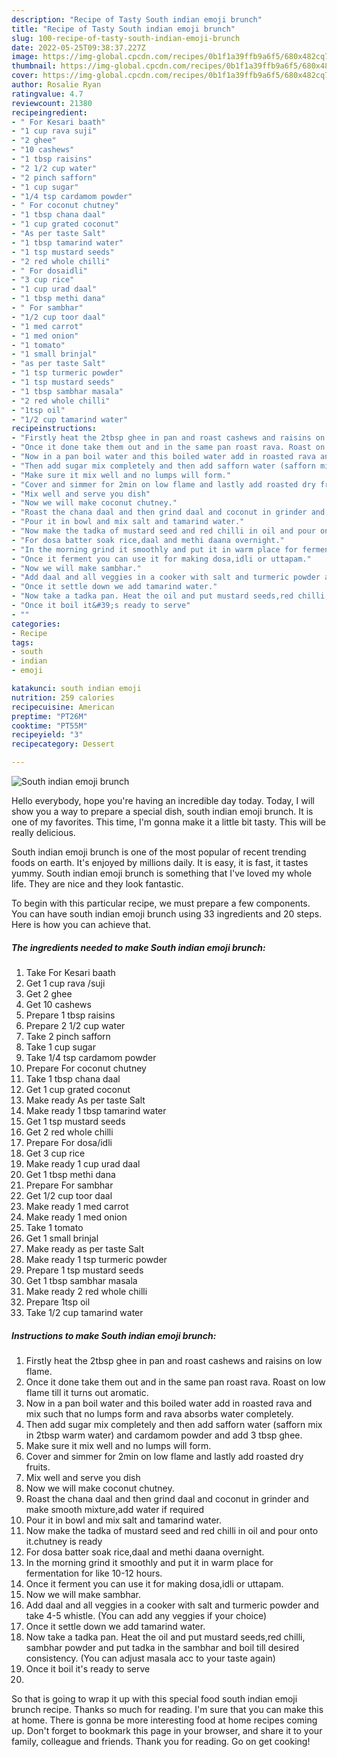 ```yaml
---
description: "Recipe of Tasty South indian emoji brunch"
title: "Recipe of Tasty South indian emoji brunch"
slug: 100-recipe-of-tasty-south-indian-emoji-brunch
date: 2022-05-25T09:38:37.227Z
image: https://img-global.cpcdn.com/recipes/0b1f1a39ffb9a6f5/680x482cq70/south-indian-emoji-brunch-recipe-main-photo.jpg
thumbnail: https://img-global.cpcdn.com/recipes/0b1f1a39ffb9a6f5/680x482cq70/south-indian-emoji-brunch-recipe-main-photo.jpg
cover: https://img-global.cpcdn.com/recipes/0b1f1a39ffb9a6f5/680x482cq70/south-indian-emoji-brunch-recipe-main-photo.jpg
author: Rosalie Ryan
ratingvalue: 4.7
reviewcount: 21380
recipeingredient:
- " For Kesari baath"
- "1 cup rava suji"
- "2 ghee"
- "10 cashews"
- "1 tbsp raisins"
- "2 1/2 cup water"
- "2 pinch safforn"
- "1 cup sugar"
- "1/4 tsp cardamom powder"
- " For coconut chutney"
- "1 tbsp chana daal"
- "1 cup grated coconut"
- "As per taste Salt"
- "1 tbsp tamarind water"
- "1 tsp mustard seeds"
- "2 red whole chilli"
- " For dosaidli"
- "3 cup rice"
- "1 cup urad daal"
- "1 tbsp methi dana"
- " For sambhar"
- "1/2 cup toor daal"
- "1 med carrot"
- "1 med onion"
- "1 tomato"
- "1 small brinjal"
- "as per taste Salt"
- "1 tsp turmeric powder"
- "1 tsp mustard seeds"
- "1 tbsp sambhar masala"
- "2 red whole chilli"
- "1tsp oil"
- "1/2 cup tamarind water"
recipeinstructions:
- "Firstly heat the 2tbsp ghee in pan and roast cashews and raisins on low flame."
- "Once it done take them out and in the same pan roast rava. Roast on low flame till it turns out aromatic."
- "Now in a pan boil water and this boiled water add in roasted rava and mix such that no lumps form and rava absorbs water completely."
- "Then add sugar mix completely and then add safforn water (safforn mix in 2tbsp warm water) and cardamom powder and add 3 tbsp ghee."
- "Make sure it mix well and no lumps will form."
- "Cover and simmer for 2min on low flame and lastly add roasted dry fruits."
- "Mix well and serve you dish"
- "Now we will make coconut chutney."
- "Roast the chana daal and then grind daal and coconut in grinder and make smooth mixture,add water if required"
- "Pour it in bowl and mix salt and tamarind water."
- "Now make the tadka of mustard seed and red chilli in oil and pour onto it.chutney is ready"
- "For dosa batter soak rice,daal and methi daana overnight."
- "In the morning grind it smoothly and put it in warm place for fermentation for like 10-12 hours."
- "Once it ferment you can use it for making dosa,idli or uttapam."
- "Now we will make sambhar."
- "Add daal and all veggies in a cooker with salt and turmeric powder and take 4-5 whistle. (You can add any veggies if your choice)"
- "Once it settle down we add tamarind water."
- "Now take a tadka pan. Heat the oil and put mustard seeds,red chilli, sambhar powder and put tadka in the sambhar and boil till desired consistency. (You can adjust masala acc to your taste again)"
- "Once it boil it&#39;s ready to serve"
- ""
categories:
- Recipe
tags:
- south
- indian
- emoji

katakunci: south indian emoji 
nutrition: 259 calories
recipecuisine: American
preptime: "PT26M"
cooktime: "PT55M"
recipeyield: "3"
recipecategory: Dessert

---
```



![South indian emoji brunch](https://img-global.cpcdn.com/recipes/0b1f1a39ffb9a6f5/680x482cq70/south-indian-emoji-brunch-recipe-main-photo.jpg)

Hello everybody, hope you're having an incredible day today. Today, I will show you a way to prepare a special dish, south indian emoji brunch. It is one of my favorites. This time, I'm gonna make it a little bit tasty. This will be really delicious.



South indian emoji brunch is one of the most popular of recent trending foods on earth. It's enjoyed by millions daily. It is easy, it is fast, it tastes yummy. South indian emoji brunch is something that I've loved my whole life. They are nice and they look fantastic.


To begin with this particular recipe, we must prepare a few components. You can have south indian emoji brunch using 33 ingredients and 20 steps. Here is how you can achieve that.

<!--inarticleads1-->

##### The ingredients needed to make South indian emoji brunch:

1. Take  For Kesari baath
1. Get 1 cup rava /suji
1. Get 2 ghee
1. Get 10 cashews
1. Prepare 1 tbsp raisins
1. Prepare 2 1/2 cup water
1. Take 2 pinch safforn
1. Take 1 cup sugar
1. Take 1/4 tsp cardamom powder
1. Prepare  For coconut chutney
1. Take 1 tbsp chana daal
1. Get 1 cup grated coconut
1. Make ready As per taste Salt
1. Make ready 1 tbsp tamarind water
1. Get 1 tsp mustard seeds
1. Get 2 red whole chilli
1. Prepare  For dosa/idli
1. Get 3 cup rice
1. Make ready 1 cup urad daal
1. Get 1 tbsp methi dana
1. Prepare  For sambhar
1. Get 1/2 cup toor daal
1. Make ready 1 med carrot
1. Make ready 1 med onion
1. Take 1 tomato
1. Get 1 small brinjal
1. Make ready as per taste Salt
1. Make ready 1 tsp turmeric powder
1. Prepare 1 tsp mustard seeds
1. Get 1 tbsp sambhar masala
1. Make ready 2 red whole chilli
1. Prepare 1tsp oil
1. Take 1/2 cup tamarind water




<!--inarticleads2-->

##### Instructions to make South indian emoji brunch:

1. Firstly heat the 2tbsp ghee in pan and roast cashews and raisins on low flame.
1. Once it done take them out and in the same pan roast rava. Roast on low flame till it turns out aromatic.
1. Now in a pan boil water and this boiled water add in roasted rava and mix such that no lumps form and rava absorbs water completely.
1. Then add sugar mix completely and then add safforn water (safforn mix in 2tbsp warm water) and cardamom powder and add 3 tbsp ghee.
1. Make sure it mix well and no lumps will form.
1. Cover and simmer for 2min on low flame and lastly add roasted dry fruits.
1. Mix well and serve you dish
1. Now we will make coconut chutney.
1. Roast the chana daal and then grind daal and coconut in grinder and make smooth mixture,add water if required
1. Pour it in bowl and mix salt and tamarind water.
1. Now make the tadka of mustard seed and red chilli in oil and pour onto it.chutney is ready
1. For dosa batter soak rice,daal and methi daana overnight.
1. In the morning grind it smoothly and put it in warm place for fermentation for like 10-12 hours.
1. Once it ferment you can use it for making dosa,idli or uttapam.
1. Now we will make sambhar.
1. Add daal and all veggies in a cooker with salt and turmeric powder and take 4-5 whistle. (You can add any veggies if your choice)
1. Once it settle down we add tamarind water.
1. Now take a tadka pan. Heat the oil and put mustard seeds,red chilli, sambhar powder and put tadka in the sambhar and boil till desired consistency. (You can adjust masala acc to your taste again)
1. Once it boil it&#39;s ready to serve
1. 




So that is going to wrap it up with this special food south indian emoji brunch recipe. Thanks so much for reading. I'm sure that you can make this at home. There is gonna be more interesting food at home recipes coming up. Don't forget to bookmark this page in your browser, and share it to your family, colleague and friends. Thank you for reading. Go on get cooking!
